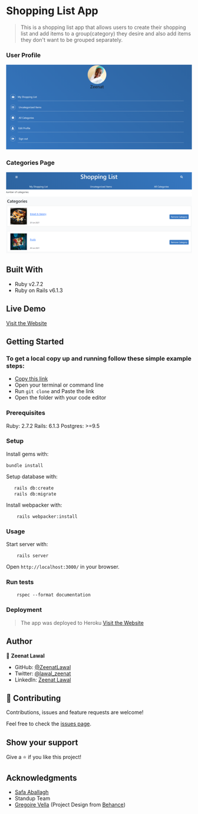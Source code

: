 # Shopping List App

> This is a shopping list app that allows users to create their shopping list and add items to a group(category) they desire and also add items they don't want to be grouped separately.

### User Profile
![screenshot](./app/assets/images/profile.png)

### Categories Page
![screenshot](./app/assets/images/Categories.png)

## Built With

- Ruby v2.7.2
- Ruby on Rails v6.1.3

## Live Demo

[Visit the Website](https://still-spire-69869.herokuapp.com/)


## Getting Started

### To get a local copy up and running follow these simple example steps:

- [Copy this link](https://github.com/ZeenatLawal/Shopping-List.git)
- Open your terminal or command line
- Run `git clone` and Paste the link
- Open the folder with your code editor

### Prerequisites

Ruby: 2.7.2
Rails: 6.1.3
Postgres: >=9.5

### Setup

Install gems with:

```
bundle install
```

Setup database with:

```
   rails db:create
   rails db:migrate
```

Install webpacker with:

```
    rails webpacker:install
```

### Usage

Start server with:

```
    rails server
```

Open `http://localhost:3000/` in your browser.

### Run tests

```
    rspec --format documentation
```

### Deployment

> The app was deployed to Heroku
[Visit the Website](https://still-spire-69869.herokuapp.com/)

## Author

👤 **Zeenat Lawal**

- GitHub: [@ZeenatLawal](https://github.com/ZeenatLawal)
- Twitter: [@lawal_zeenat](https://twitter.com/lawal_zeenat)
- LinkedIn: [Zeenat Lawal](https://www.linkedin.com/in/zeenatlawal/)

## 🤝 Contributing

Contributions, issues and feature requests are welcome!

Feel free to check the [issues page](https://github.com/ZeenatLawal/Shopping-List/issues).

## Show your support

Give a ⭐️ if you like this project!

## Acknowledgments

- [Safa Aballagh](https://github.com/safafa)
- Standup Team
- [Gregoire Vella](https://www.behance.net/gregoirevella) (Project Design from [Behance](https://www.behance.net/gallery/19759151/Snapscan-iOs-design-and-branding?tracking_source=))
